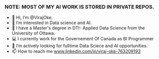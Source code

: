 ### NOTE: MOST OF MY AI WORK IS STORED IN PRIVATE REPOS.
- 👋 Hi, I’m @VirajOke.
- 👀 I’m interested in Data science and AI.
- 🌱 I have a Master's degree in DTI- Applied Data Science from the University of Ottawa.
- 💻 I currently work for the Governement Of Canada as BI Programmer
- 💞️ I’m actively looking for fulltime Data Sciece and AI opportunities.
- 📫 How to reach me www.linkedin.com/in/viraj-oke-763209193


<!---
VirajOke/VirajOke is a ✨ special ✨ repository because its `README.md` (this file) appears on your GitHub profile.
You can click the Preview link to take a look at your changes.
--->
